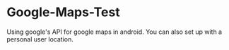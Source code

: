 # Google-Maps-Test
Using google's API for google maps in android.
You can also set up with a personal user location.
